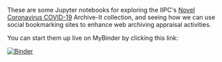 These are some Jupyter notebooks for exploring the IIPC's [Novel Coronavirus
COVID-19] Archive-It collection, and seeing how we can use social bookmarking
sites to enhance web archiving appraisal activities.

You can start them up live on MyBinder by clicking this link:

[![Binder](http://mybinder.org/badge.svg)](http://mybinder.org/repo/edsu/iipc-covid19)

[Novel Coronavirus COVID-19]: https://archive-it.org/collections/13529/
